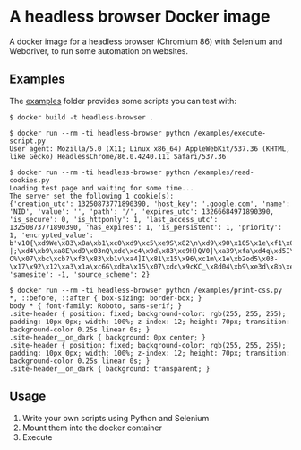# A headless browser Docker image

A docker image for a headless browser (Chromium 86) with Selenium and Webdriver, to run some automation on websites.

## Examples

The [examples](https://github.com/giantswarm/headless-browser/tree/master/examples) folder provides some scripts
you can test with:

```nohighlight
$ docker build -t headless-browser .

$ docker run --rm -ti headless-browser python /examples/execute-script.py
User agent: Mozilla/5.0 (X11; Linux x86_64) AppleWebKit/537.36 (KHTML, like Gecko) HeadlessChrome/86.0.4240.111 Safari/537.36

$ docker run --rm -ti headless-browser python /examples/read-cookies.py
Loading test page and waiting for some time...
The server set the following 1 cookie(s):
{'creation_utc': 13250873771890390, 'host_key': '.google.com', 'name': 'NID', 'value': '', 'path': '/', 'expires_utc': 13266684971890390, 'is_secure': 0, 'is_httponly': 1, 'last_access_utc': 13250873771890390, 'has_expires': 1, 'is_persistent': 1, 'priority': 1, 'encrypted_value': b'v10{\xd9We\x83\x8a\xb1\xc0\xd9\xc5\xe9S\x82\n\xd9\x90\x105\x1e\xf1\x08f/\x0b\xb9\xee\x1dy\x12\xde)\xa6js\xbfG\x8c\x80\xc1\xb2pRqgS\x0e\x1e |;\xd4\xb9\xa8E\xd9\x03nQ\xde\xc4\x9d\x83\xe9H)QV0|\xa39\xfa\xd4q\xd5I\xfa#F\xaac\xcd\xdc\xf9n\xe1q\x07n C%\x07\xbc\xcb?\xf3\x83\xb1v\xa4]I\x81\x15\x96\xc1m\x1e\xb2od5\x03-\x17\x92\x12\xa3\x1a\xc6G\xdba\x15\x07\xdc\x9cKC_\x8d04\xb9\xe3d\x8b\xe28O\xf1Rh\xb5y\xa3\xdd/\xaeT\x06[\xf8\xd0*\xd6\xff\xa1L\x04\x072\xf2\x14\x01xn\xf9\x804\xb7\xdc\xfc\xa4\xda', 'samesite': -1, 'source_scheme': 2}

$ docker run --rm -ti headless-browser python /examples/print-css.py
*, ::before, ::after { box-sizing: border-box; }
body * { font-family: Roboto, sans-serif; }
.site-header { position: fixed; background-color: rgb(255, 255, 255); padding: 10px 0px; width: 100%; z-index: 12; height: 70px; transition: background-color 0.25s linear 0s; }
.site-header__on_dark { background: 0px center; }
.site-header { position: fixed; background-color: rgb(255, 255, 255); padding: 10px 0px; width: 100%; z-index: 12; height: 70px; transition: background-color 0.25s linear 0s; }
.site-header__on_dark { background: transparent; }
```

## Usage

1. Write your own scripts using Python and Selenium
2. Mount them into the docker container
3. Execute
